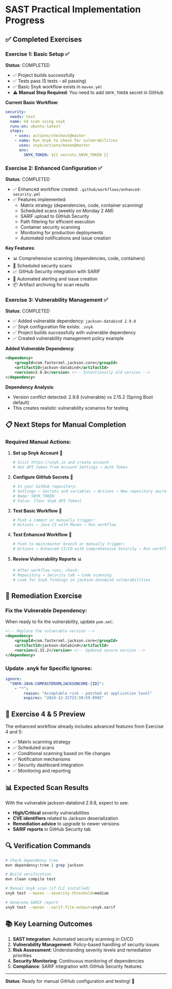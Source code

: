 # SAST Practical Implementation Progress

## ✅ Completed Exercises

### Exercise 1: Basic Setup ✅

**Status**: COMPLETED

- ✅ Project builds successfully
- ✅ Tests pass (5 tests - all passing)
- ✅ Basic Snyk workflow exists in `maven.yml`
- ⚠️ **Manual Step Required**: You need to add `SNYK_TOKEN` secret in GitHub

**Current Basic Workflow**:

```yaml
security:
  needs: test
  name: SA scan using snyk
  runs-on: ubuntu-latest
  steps:
    - uses: actions/checkout@master
    - name: Run Snyk to check for vulnerabilities
      uses: snyk/actions/maven@master
      env:
        SNYK_TOKEN: ${{ secrets.SNYK_TOKEN }}
```

### Exercise 2: Enhanced Configuration ✅

**Status**: COMPLETED

- ✅ Enhanced workflow created: `.github/workflows/enhanced-security.yml`
- ✅ Features implemented:
  - Matrix strategy (dependencies, code, container scanning)
  - Scheduled scans (weekly on Monday 2 AM)
  - SARIF upload to GitHub Security
  - Path filtering for efficient execution
  - Container security scanning
  - Monitoring for production deployments
  - Automated notifications and issue creation

**Key Features**:

- 📊 Comprehensive scanning (dependencies, code, containers)
- 🔄 Scheduled security scans
- 📈 GitHub Security integration with SARIF
- 🚨 Automated alerting and issue creation
- 📦 Artifact archiving for scan results

### Exercise 3: Vulnerability Management ✅

**Status**: COMPLETED

- ✅ Added vulnerable dependency: `jackson-databind 2.9.8`
- ✅ Snyk configuration file exists: `.snyk`
- ✅ Project builds successfully with vulnerable dependency
- ✅ Created vulnerability management policy example

**Added Vulnerable Dependency**:

```xml
<dependency>
    <groupId>com.fasterxml.jackson.core</groupId>
    <artifactId>jackson-databind</artifactId>
    <version>2.9.8</version> <!-- Intentionally old version -->
</dependency>
```

**Dependency Analysis**:

- Version conflict detected: 2.9.8 (vulnerable) vs 2.15.2 (Spring Boot default)
- This creates realistic vulnerability scenarios for testing

## 📋 Next Steps for Manual Completion

### Required Manual Actions:

1. **Set up Snyk Account** 📝

   ```bash
   # Visit https://snyk.io and create account
   # Get API token from Account Settings → Auth Token
   ```

2. **Configure GitHub Secrets** 🔐

   ```bash
   # In your GitHub repository:
   # Settings → Secrets and variables → Actions → New repository secret
   # Name: SNYK_TOKEN
   # Value: [Your Snyk API Token]
   ```

3. **Test Basic Workflow** 🧪

   ```bash
   # Push a commit or manually trigger:
   # Actions → Java CI with Maven → Run workflow
   ```

4. **Test Enhanced Workflow** 🚀

   ```bash
   # Push to main/master branch or manually trigger:
   # Actions → Enhanced CI/CD with Comprehensive Security → Run workflow
   ```

5. **Review Vulnerability Reports** 📊
   ```bash
   # After workflow runs, check:
   # Repository → Security tab → Code scanning
   # Look for Snyk findings on jackson-databind vulnerabilities
   ```

## 🔧 Remediation Exercise

### Fix the Vulnerable Dependency:

When ready to fix the vulnerability, update `pom.xml`:

```xml
<!-- Replace the vulnerable version -->
<dependency>
    <groupId>com.fasterxml.jackson.core</groupId>
    <artifactId>jackson-databind</artifactId>
    <version>2.15.2</version> <!-- Updated secure version -->
</dependency>
```

### Update .snyk for Specific Ignores:

```yaml
ignore:
  "SNYK-JAVA-COMFASTERXMLJACKSONCORE-[ID]":
    - "*":
        reason: "Acceptable risk - patched at application level"
        expires: "2024-12-31T23:59:59.999Z"
```

## 🎯 Exercise 4 & 5 Preview

The enhanced workflow already includes advanced features from Exercise 4 and 5:

- ✅ Matrix scanning strategy
- ✅ Scheduled scans
- ✅ Conditional scanning based on file changes
- ✅ Notification mechanisms
- ✅ Security dashboard integration
- ✅ Monitoring and reporting

## 📊 Expected Scan Results

With the vulnerable jackson-databind 2.9.8, expect to see:

- **High/Critical** severity vulnerabilities
- **CVE identifiers** related to Jackson deserialization
- **Remediation advice** to upgrade to newer versions
- **SARIF reports** in GitHub Security tab

## 🔍 Verification Commands

```bash
# Check dependency tree
mvn dependency:tree | grep jackson

# Build verification
mvn clean compile test

# Manual Snyk scan (if CLI installed)
snyk test --maven --severity-threshold=medium

# Generate SARIF report
snyk test --maven --sarif-file-output=snyk.sarif
```

## 📚 Key Learning Outcomes

1. **SAST Integration**: Automated security scanning in CI/CD
2. **Vulnerability Management**: Policy-based handling of security issues
3. **Risk Assessment**: Understanding severity levels and remediation priorities
4. **Security Monitoring**: Continuous monitoring of dependencies
5. **Compliance**: SARIF integration with GitHub Security features

---

**Status**: Ready for manual GitHub configuration and testing! 🚀
